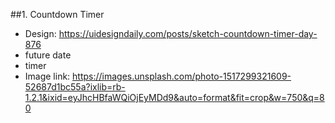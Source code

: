 ##1. Countdown Timer

- Design: https://uidesigndaily.com/posts/sketch-countdown-timer-day-876
- future date
- timer
- Image link: https://images.unsplash.com/photo-1517299321609-52687d1bc55a?ixlib=rb-1.2.1&ixid=eyJhcHBfaWQiOjEyMDd9&auto=format&fit=crop&w=750&q=80

